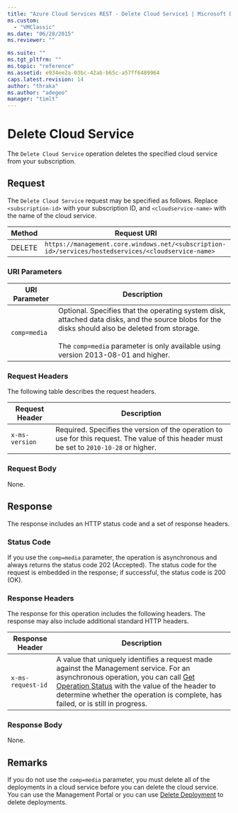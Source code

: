 ```yaml
---
title: "Azure Cloud Services REST - Delete Cloud Service1 | Microsoft Docs"
ms.custom: 
  - "VMClassic"
ms.date: "06/28/2015"
ms.reviewer: ""

ms.suite: ""
ms.tgt_pltfrm: ""
ms.topic: "reference"
ms.assetid: e934ee2a-03bc-42ab-b65c-a57ff6489964
caps.latest.revision: 14
author: "thraka"
ms.author: "adegeo"
manager: "timlt"
---
```

# Delete Cloud Service
The `Delete Cloud Service` operation deletes the specified cloud service from your subscription.  
  
## Request  
 The `Delete Cloud Service` request may be specified as follows. Replace `<subscription-id>` with your subscription ID, and `<cloudservice-name>` with the name of the cloud service.  
  
|Method|Request URI|  
|------------|-----------------|  
|DELETE|`https://management.core.windows.net/<subscription-id>/services/hostedservices/<cloudservice-name>`|  
  
### URI Parameters  
  
|URI Parameter|Description|  
|-------------------|-----------------|  
|`comp=media`|Optional. Specifies that the operating system disk, attached data disks, and the source blobs for the disks should also be deleted from storage.<br /><br /> The `comp=media` parameter is only available using version 2013-08-01 and higher.|  
  
### Request Headers  
 The following table describes the request headers.  
  
|Request Header|Description|  
|--------------------|-----------------|  
|`x-ms-version`|Required. Specifies the version of the operation to use for this request. The value of this header must be set to `2010-10-28` or higher.|  
  
### Request Body  
 None.  
  
## Response  
 The response includes an HTTP status code and a set of response headers.  
  
### Status Code  
 If you use the `comp=media` parameter, the operation is asynchronous and always returns the status code 202 (Accepted). The status code for the request is embedded in the response; if successful, the status code is 200 (OK).  
  
### Response Headers  
 The response for this operation includes the following headers. The response may also include additional standard HTTP headers.  
  
|Response Header|Description|  
|---------------------|-----------------|  
|`x-ms-request-id`|A value that uniquely identifies a request made against the Management service. For an asynchronous operation, you can call [Get Operation Status](https://msdn.microsoft.com/library/azure/1215ece5-cbef-4a85-a3db-ab6c20c2c6df) with the value of the header to determine whether the operation is complete, has failed, or is still in progress.|  
  
### Response Body  
 None.  
  
## Remarks  
 If you do not use the `comp=media` parameter, you must delete all of the deployments in a cloud service before you can delete the cloud service. You can use the Management Portal or you can use [Delete Deployment](rest-delete-deployment.md) to delete deployments.